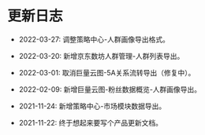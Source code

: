 # 更新日志

* 2022-03-27: 调整策略中心-人群画像导出格式。

* 2022-03-20: 新增京东数坊人群管理-人群列表导出。

* 2022-03-01: 取消巨量云图-5A关系流转导出（修复中）。

* 2022-02-09: 新增巨量云图-粉丝数据概览-人群画像导出。

* 2021-11-24: 新增策略中心-市场模块数据导出。

* 2021-11-22: 终于想起来要写个产品更新文档。
